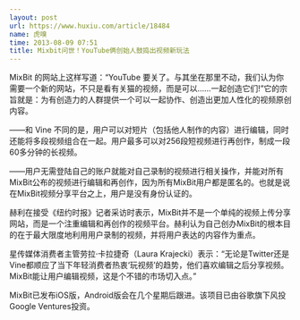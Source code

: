```yaml
---
layout: post
url: https://www.huxiu.com/article/18484
name: 虎嗅
time: 2013-08-09 07:51
title: Mixbit问世！YouTube俩创始人鼓捣出视频新玩法
---
```

MixBit 的网站上这样写道：“YouTube 要关了。与其坐在那里不动，我们认为你需要一个新的网站，不只是看有关猫的视频，而是可以……一起创造它们!”它的宗旨就是：为有创造力的人群提供一个可以一起协作、创造出更加人性化的视频原创内容。

——和 Vine 不同的是，用户可以对短片（包括他人制作的内容）进行编辑，同时还能将多段视频组合在一起。用户最多可以对256段短视频进行再创作，制成一段60多分钟的长视频。

——用户无需登陆自己的账户就能对自己录制的视频进行相关操作，并能对所有MixBit公布的视频进行编辑和再创作，因为所有MixBit用户都是匿名的。也就是说在MixBit视频分享平台之上，用户是没有身份认证的。

赫利在接受《纽约时报》记者采访时表示，MixBit并不是一个单纯的视频上传分享网站，而是一个注重编辑和再创作的视频平台。赫利认为自己创办MixBit的根本目的在于最大限度地利用用户录制的视频，并将用户表达的内容作为重点。

星传媒体消费者主管劳拉·卡拉捷奇（Laura Krajecki）表示：“无论是Twitter还是Vine都顺应了当下年轻消费者热衷‘玩视频’的趋势，他们喜欢编辑之后分享视频。MixBit能让用户编辑视频，这是个不错的市场切入点。”

MixBit已发布iOS版，Android版会在几个星期后跟进。该项目已由谷歌旗下风投Google Ventures投资。

